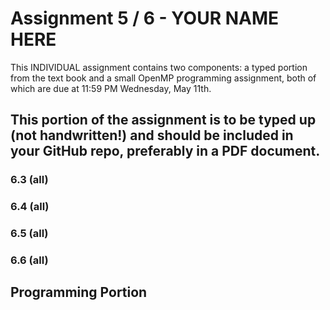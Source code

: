 # Assignment 5 / 6 - YOUR NAME HERE

This INDIVIDUAL assignment contains two components: a typed portion from the text book and a small OpenMP programming assignment, both of which are due at 11:59 PM Wednesday, May 11th.

## This portion of the assignment is to be typed up (not handwritten!) and should be included in your GitHub repo, preferably in a PDF document.

### 6.3 (all)

### 6.4 (all)

### 6.5 (all)

### 6.6 (all)

## Programming Portion

